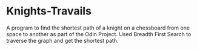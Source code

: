 # Knights-Travails
A program to find the shortest path of a knight on a chessboard from one space to another as part of the Odin Project. Used Breadth First Search to traverse the graph and get the shortest path.